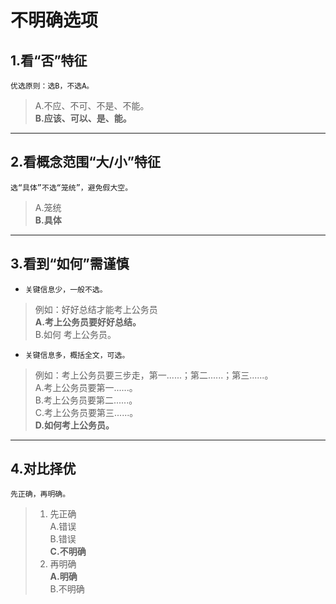 # 不明确选项

## 1.看“否”特征

`优选原则：选B，不选A。`

>A.不应、不可、不是、不能。  
**B.应该、可以、是、能。**  

----------------------------------

## 2.看概念范围“大/小”特征

`选“具体”不选“笼统”，避免假大空。`

>A.笼统  
>**B.具体**  

----------------------------------

## 3.看到“如何”需谨慎

- `关键信息少，一般不选。`

>例如：好好总结才能考上公务员  
>**A.考上公务员要好好总结。**  
>B.如何 考上公务员。

- `关键信息多，概括全文，可选。`

>例如：考上公务员要三步走，第一......；第二......；第三......。  
>A.考上公务员要第一......。  
>B.考上公务员要第二......。  
>C.考上公务员要第三......。  
>**D.如何考上公务员。**

----------------------------------

## 4.对比择优

`先正确，再明确。`

>1. 先正确  
A.错误  
B.错误  
**C.不明确**
>2. 再明确  
**A.明确**  
B.不明确  
